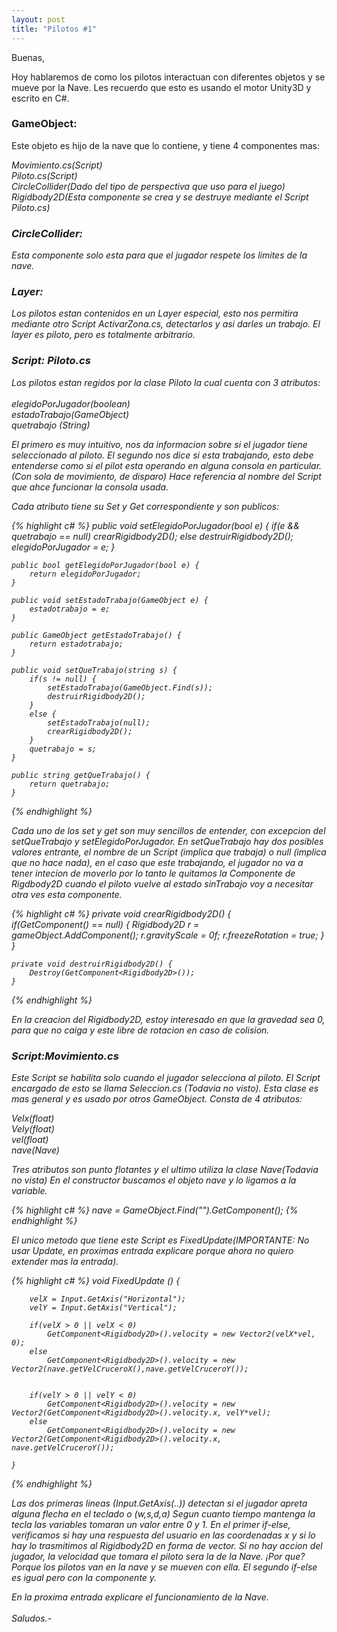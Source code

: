```yaml
---
layout: post
title: "Pilotos #1"
---
```


Buenas,

Hoy hablaremos de como los pilotos interactuan con diferentes objetos y se mueve por la Nave.
Les recuerdo que esto es usando el motor Unity3D y escrito en C#.


<h3>GameObject:</h3>

Este objeto es hijo de la nave que lo contiene, y tiene 4 componentes mas:

<em>Movimiento.cs(Script)</em><br>
<em>Piloto.cs(Script)</em><br>
<em>CircleCollider(Dado del tipo de perspectiva que uso para el juego)</em><br>
<em>Rigidbody2D(Esta componente se crea y se destruye mediante el Script Piloto.cs)<em><br>

<h3>CircleCollider:</h3>

Esta componente solo esta para que el jugador respete los limites de la nave.

<h3>Layer:</h3>

Los pilotos estan contenidos en un Layer especial, esto nos permitira mediante otro Script
ActivarZona.cs, detectarlos y asi darles un trabajo.
El layer es piloto, pero es totalmente arbitrario.

<h3>Script: Piloto.cs</h3>

Los pilotos estan regidos por la clase Piloto la cual cuenta con 3 atributos:<br>
<br>
<em>elegidoPorJugador(boolean)</em><br>
<em>estadoTrabajo(GameObject)</em><br>
<em>quetrabajo (String)</em><br>

El primero es muy intuitivo, nos da informacion sobre si el jugador tiene seleccionado al piloto.
El segundo nos dice si esta trabajando, esto debe entenderse como si el pilot
esta operando en alguna
consola en particular. (Con sola de movimiento, de disparo)
Hace referencia al nombre del Script que ahce funcionar la consola usada.

Cada atributo tiene su Set y Get correspondiente y son publicos:

{% highlight c# %}
    public void setElegidoPorJugador(bool e) {
		if(e && quetrabajo == null)
			crearRigidbody2D();
		else
			destruirRigidbody2D();
		elegidoPorJugador = e;
	}

	public bool getElegidoPorJugador(bool e) {
		return elegidoPorJugador;
	}

	public void setEstadoTrabajo(GameObject e) {		
		estadotrabajo = e;
	}

	public GameObject getEstadoTrabajo() {
		return estadotrabajo;
	}

	public void setQueTrabajo(string s) {
		if(s != null) {
			setEstadoTrabajo(GameObject.Find(s));
			destruirRigidbody2D();
		}
		else {
			setEstadoTrabajo(null);
			crearRigidbody2D();
		}
		quetrabajo = s;
	}

	public string getQueTrabajo() {
		return quetrabajo;
	}
{% endhighlight %}

Cada uno de los set y get son muy sencillos de entender, con excepcion del setQueTrabajo y setElegidoPorJugador.
En setQueTrabajo hay dos posibles valores entrante, el nombre de un Script (implica que trabaja)	o
null (implica que no hace nada), en el caso que este trabajando, el jugador no va a tener intecion de moverlo
por lo tanto le quitamos la Componente de Rigdbody2D cuando el piloto vuelve al estado sinTrabajo voy a necesitar otra
ves esta componente.

{% highlight c# %}
	private void crearRigidbody2D() {		
		if(GetComponent<Rigidbody2D>() == null) {
			Rigidbody2D r = gameObject.AddComponent<Rigidbody2D>();
			r.gravityScale = 0f;
			r.freezeRotation = true;
		}		
	}

	private void destruirRigidbody2D() {		
		Destroy(GetComponent<Rigidbody2D>());
	}
{% endhighlight %}

En la creacion del Rigidbody2D, estoy interesado en que la gravedad sea 0, para que no caiga y este
libre de rotacion en caso de colision.

<h3>Script:Movimiento.cs</h3>

Este Script se habilita solo cuando el jugador selecciona al piloto. El Script encargado de esto
se llama Seleccion.cs (Todavia no visto).
Esta clase es mas general y es usado por otros GameObject.
Consta de 4 atributos:

<em>Velx(float)</em><br>
<em>Vely(float)</em><br>
<em>vel(float)</em><br>
<em>nave(Nave)</em><br>

Tres atributos son punto flotantes y el ultimo utiliza la clase Nave(Todavia no vista)
En el constructor buscamos el objeto nave y lo ligamos a la variable.

{% highlight c# %}
	nave = GameObject.Find("<Nombre del objeto>").GetComponent<Nave>();
{% endhighlight %}

El unico metodo que tiene este Script es FixedUpdate(IMPORTANTE: No usar Update, en proximas entrada explicare porque
ahora no quiero extender mas la entrada).

{% highlight c# %}
	void FixedUpdate () {

		velX = Input.GetAxis("Horizontal");
		velY = Input.GetAxis("Vertical");

		if(velX > 0 || velX < 0)
			GetComponent<Rigidbody2D>().velocity = new Vector2(velX*vel, 0);		
		else
			GetComponent<Rigidbody2D>().velocity = new Vector2(nave.getVelCruceroX(),nave.getVelCruceroY());


		if(velY > 0 || velY < 0)
			GetComponent<Rigidbody2D>().velocity = new Vector2(GetComponent<Rigidbody2D>().velocity.x, velY*vel);		
		else
			GetComponent<Rigidbody2D>().velocity = new Vector2(GetComponent<Rigidbody2D>().velocity.x, nave.getVelCruceroY());

	}
{% endhighlight %}

Las dos primeras lineas (Input.GetAxis(..)) detectan si el jugador apreta alguna flecha en el teclado o (w,s,d,a)
Segun cuanto tiempo mantenga la tecla las variables tomaran un valor entre 0 y 1.
En el primer if-else, verificamos si hay una respuesta del usuario en las coordenadas x y si lo hay lo trasmitimos
al Rigidbody2D en forma de vector.
Si no hay accion del jugador, la velocidad que tomara el piloto sera la de la Nave. ¡Por que? Porque los pilotos
van en la nave y se mueven con ella.
El segundo if-else es igual pero con la componente y.

En la proxima entrada explicare el funcionamiento de la Nave.<br><br>
Saludos.-
